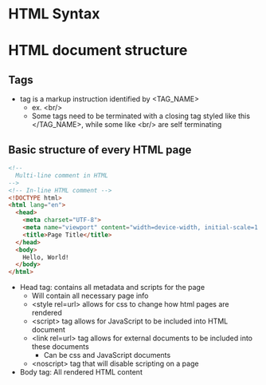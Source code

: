 HTML Syntax
===============
# HTML document structure
## Tags
* tag is a markup instruction identified by \<TAG_NAME>
  * ex. \<br/>
  * Some tags need to be terminated with a closing tag styled like this \</TAG_NAME>, while some like \<br/> are self terminating

## Basic structure of every HTML page
```HTML
<!--
  Multi-line comment in HTML
-->
<!-- In-line HTML comment -->
<!DOCTYPE html>
<html lang="en">
  <head>
    <meta charset="UTF-8">
    <meta name="viewport" content="width=device-width, initial-scale=1.0">
    <title>Page Title</title>
  </head>
  <body>
    Hello, World!
  </body>
</html>
```

* Head tag: contains all metadata and scripts for the page
  * Will contain all necessary page info
  * \<style rel=url> allows for css to change how html pages are rendered
  * \<script> tag allows for JavaScript to be included into HTML document
  * \<link rel=url> tag allows for external documents to be included into these documents
    * Can be css and JavaScript documents
  * \<noscript> tag that will disable scripting on a page
* Body tag: All rendered HTML content
